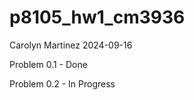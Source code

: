 p8105_hw1_cm3936
================
Carolyn Martinez
2024-09-16

Problem 0.1 - Done

Problem 0.2 - In Progress
